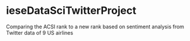 # ieseDataSciTwitterProject
Comparing the ACSI rank to a new rank based on sentiment analysis from Twitter data of 9 US airlines
